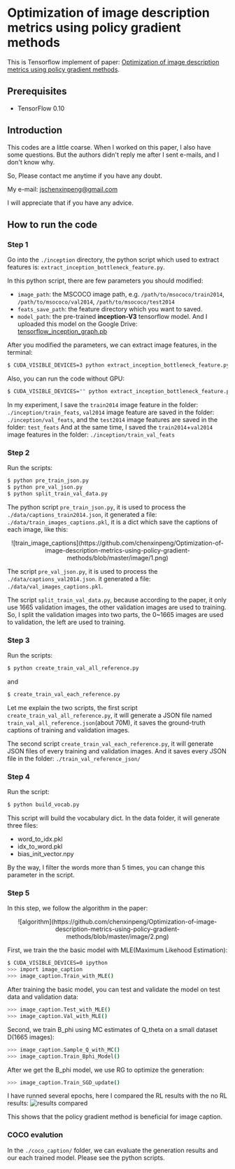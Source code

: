 # Optimization of image description metrics using policy gradient methods
This is Tensorflow implement of paper: [Optimization of image description metrics using policy gradient methods](https://arxiv.org/abs/1612.00370).

## Prerequisites
- TensorFlow 0.10

## Introduction
This codes are a little coarse. When I worked on this paper, I also have some questions. But the authors didn't reply me after I sent e-mails, and I don't know why. 

So, Please contact me anytime if you have any doubt.

My e-mail: jschenxinpeng@gmail.com

I will appreciate that if you have any advice.

## How to run the code
### Step 1
Go into the `./inception` directory, the python script which used to extract features is: `extract_inception_bottleneck_feature.py`.

In this python script, there are few parameters you should modified:
 - `image_path`: the MSCOCO image path, e.g. `/path/to/msococo/train2014`, `/path/to/msococo/val2014`, `/path/to/msococo/test2014`
 - `feats_save_path`: the feature directory which you want to saved.
 - `model_path`: the pre-trained **inception-V3** tensorflow model. And I uploaded this model on the Google Drive: [tensorflow_inception_graph.pb](https://drive.google.com/open?id=0B65vBUruA6N4Y2dtVHBJMVhodjA)
 

After you modified the parameters, we can extract image features, in the terminal:
 ```bash
 $ CUDA_VISIBLE_DEVICES=3 python extract_inception_bottleneck_feature.py
 ```
Also, you can run the code without GPU:
 ```bash
 $ CUDA_VISIBLE_DEVICES="" python extract_inception_bottleneck_feature.py
 ```

In my experiment, I save the `train2014` image feature in the folder: `./inception/train_feats`, `val2014` image feature are saved in the folder: `./inception/val_feats`, and the `test2014` image features are saved in the folder: `test_feats`
And at the same time, I saved the `train2014`+`val2014` image features in the folder: `./inception/train_val_feats`

### Step 2
Run the scripts:
```bash
$ python pre_train_json.py
$ python pre_val_json.py
$ python split_train_val_data.py
```

The python script `pre_train_json.py`, it is used to process the `./data/captions_train2014.json`, it generated a file: `./data/train_images_captions.pkl`, it is a dict which save the captions of each image, like this:
<center>![train_image_captions](https://github.com/chenxinpeng/Optimization-of-image-description-metrics-using-policy-gradient-methods/blob/master/image/1.png)</center>

The script `pre_val_json.py`, it is used to process the `./data/captions_val2014.json`. it generated a file: `./data/val_images_captions.pkl`.

The script `split_train_val_data.py`, because according to the paper, it only use 1665 validation images, the other validation images are used to training. So, I split the validation images into two parts, the 0~1665 images are used to validation, the left are used to training.

### Step 3
Run the scripts:
```bash
$ python create_train_val_all_reference.py
```
and
```bash
$ create_train_val_each_reference.py
```

Let me explain the two scripts, the first script `create_train_val_all_reference.py`, it will generate a JSON file named `train_val_all_reference.json`(about 70M), it saves the ground-truth captions of training and validation images.

The second script `create_train_val_each_reference.py`, it will generate JSON files of every training and validation images. And it saves every JSON file in the folder: `./train_val_reference_json/`

### Step 4
Run the script:
```bash
$ python build_vocab.py
```

This script will build the vocabulary dict. In the data folder, it will generate three files:
 - word_to_idx.pkl
 - idx_to_word.pkl
 - bias_init_vector.npy
  
By the way, I filter the words more than 5 times, you can change this parameter in the script.

### Step 5
In this step, we follow the algorithm in the paper:
<center>![algorithm](https://github.com/chenxinpeng/Optimization-of-image-description-metrics-using-policy-gradient-methods/blob/master/image/2.png)</center>

First, we train the the basic model with MLE(Maximum Likehood Estimation):
```bash
$ CUDA_VISIBLE_DEVICES=0 ipython
>>> import image_caption
>>> image_caption.Train_with_MLE()
```

After training the basic model, you can test and validate the model on test data and validation data:
```bash
>>> image_caption.Test_with_MLE()
>>> image_caption.Val_with_MLE()
```

Second, we train B_phi using MC estimates of Q_theta on a small dataset D(1665 images):
```bash
>>> image_caption.Sample_Q_with_MC()
>>> image_caption.Train_Bphi_Model()
```

After we get the B_phi model, we use RG to optimize the generation:
```bash
>>> image_caption.Train_SGD_update()
```
I have runned several epochs, here I compared the RL results with the no RL results:
![results compared](https://github.com/chenxinpeng/Optimization-of-image-description-metrics-using-policy-gradient-methods/blob/master/image/3.png)

This shows that the policy gradient method is beneficial for image caption.

### COCO evalution
In the `./coco_caption/` folder, we can evaluate the generation results and our each trained model. Please see the python scripts.
